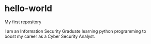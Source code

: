 # hello-world
My first repository

I am an Information Security Graduate learning python programming to boost my career as a Cyber Security Analyst. 
